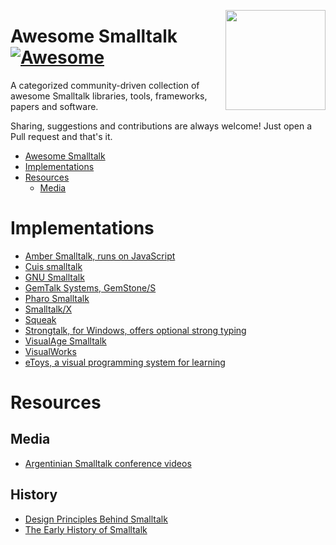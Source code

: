 [<img src="https://github.com/gstn-caruso/awesome-smalltalk/blob/master/smalltalk-logo.png?raw=true" align="right" width="160">](https://en.wikipedia.org/wiki/Smalltalk)


# Awesome Smalltalk [![Awesome](https://cdn.rawgit.com/sindresorhus/awesome/d7305f38d29fed78fa85652e3a63e154dd8e8829/media/badge.svg)](https://github.com/sindresorhus/awesome)

A categorized community-driven collection of awesome Smalltalk libraries, tools, frameworks, papers and software.

Sharing, suggestions and contributions are always welcome! Just open a Pull request and that's it.

- [Awesome Smalltalk](#awesome-smalltalk)
- [Implementations](#implementations)
- [Resources](#resources)
    - [Media](#media)
    
# Implementations
* [Amber Smalltalk, runs on JavaScript](https://amber-lang.net/)
* [Cuis smalltalk](https://cuis-smalltalk.org/)
* [GNU Smalltalk](http://smalltalk.gnu.org/)
* [GemTalk Systems, GemStone/S](https://gemtalksystems.com/)
* [Pharo Smalltalk](https://pharo.org/)
* [Smalltalk/X](https://www.exept.de/smalltalk-x.html)
* [Squeak](https://squeak.org/)
* [Strongtalk, for Windows, offers optional strong typing](http://strongtalk.org/)
* [VisualAge Smalltalk](https://www.instantiations.com/products/vasmalltalk/)
* [VisualWorks](http://www.cincomsmalltalk.com/main/products/visualworks/)
* [eToys, a visual programming system for learning](http://www.squeakland.org/)
 
# Resources
## Media
* [Argentinian Smalltalk conference videos](https://www.youtube.com/user/FASTFoundation/playlists)

## History
* [Design Principles Behind Smalltalk](http://www.cs.virginia.edu/~evans/cs655/readings/smalltalk.html)
* [The Early History of Smalltalk](http://worrydream.com/EarlyHistoryOfSmalltalk/)
